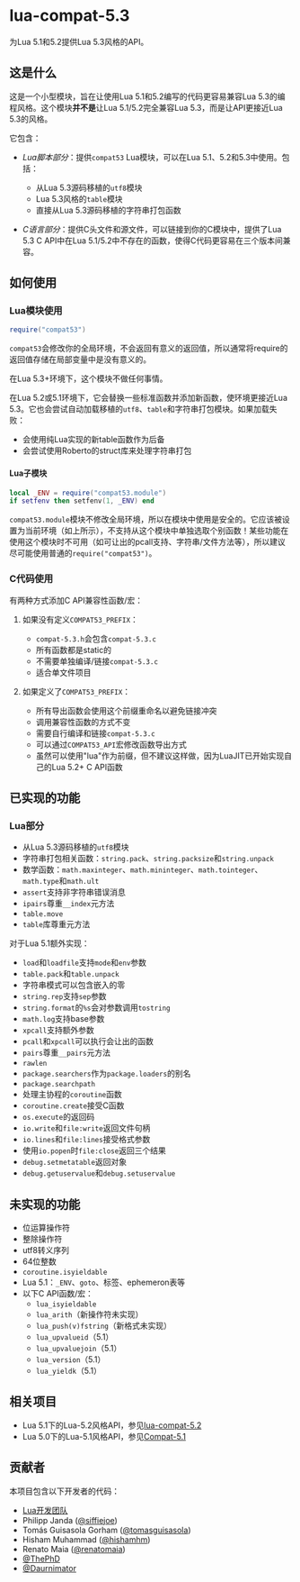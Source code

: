 # lua-compat-5.3

为Lua 5.1和5.2提供Lua 5.3风格的API。

## 这是什么

这是一个小型模块，旨在让使用Lua 5.1和5.2编写的代码更容易兼容Lua 5.3的编程风格。这个模块**并不是**让Lua 5.1/5.2完全兼容Lua 5.3，而是让API更接近Lua 5.3的风格。

它包含：

* _Lua脚本部分_：提供`compat53` Lua模块，可以在Lua 5.1、5.2和5.3中使用。包括：
  - 从Lua 5.3源码移植的`utf8`模块
  - Lua 5.3风格的`table`模块
  - 直接从Lua 5.3源码移植的字符串打包函数

* _C语言部分_：提供C头文件和源文件，可以链接到你的C模块中，提供了Lua 5.3 C API中在Lua 5.1/5.2中不存在的函数，使得C代码更容易在三个版本间兼容。

## 如何使用

### Lua模块使用

```lua
require("compat53")
```

`compat53`会修改你的全局环境，不会返回有意义的返回值，所以通常将require的返回值存储在局部变量中是没有意义的。

在Lua 5.3+环境下，这个模块不做任何事情。

在Lua 5.2或5.1环境下，它会替换一些标准函数并添加新函数，使环境更接近Lua 5.3。它也会尝试自动加载移植的`utf8`、`table`和字符串打包模块。如果加载失败：
- 会使用纯Lua实现的新table函数作为后备
- 会尝试使用Roberto的struct库来处理字符串打包

#### Lua子模块

```lua
local _ENV = require("compat53.module")
if setfenv then setfenv(1, _ENV) end
```

`compat53.module`模块不修改全局环境，所以在模块中使用是安全的。它应该被设置为当前环境（如上所示），不支持从这个模块中单独选取个别函数！某些功能在使用这个模块时不可用（如可让出的pcall支持、字符串/文件方法等），所以建议尽可能使用普通的`require("compat53")`。

### C代码使用

有两种方式添加C API兼容性函数/宏：

1. 如果没有定义`COMPAT53_PREFIX`：
   - `compat-5.3.h`会包含`compat-5.3.c`
   - 所有函数都是static的
   - 不需要单独编译/链接`compat-5.3.c`
   - 适合单文件项目

2. 如果定义了`COMPAT53_PREFIX`：
   - 所有导出函数会使用这个前缀重命名以避免链接冲突
   - 调用兼容性函数的方式不变
   - 需要自行编译和链接`compat-5.3.c`
   - 可以通过`COMPAT53_API`宏修改函数导出方式
   - 虽然可以使用"lua"作为前缀，但不建议这样做，因为LuaJIT已开始实现自己的Lua 5.2+ C API函数

## 已实现的功能

### Lua部分
* 从Lua 5.3源码移植的`utf8`模块
* 字符串打包相关函数：`string.pack`、`string.packsize`和`string.unpack`
* 数学函数：`math.maxinteger`、`math.mininteger`、`math.tointeger`、`math.type`和`math.ult`
* `assert`支持非字符串错误消息
* `ipairs`尊重`__index`元方法
* `table.move`
* `table`库尊重元方法

对于Lua 5.1额外实现：
* `load`和`loadfile`支持`mode`和`env`参数
* `table.pack`和`table.unpack`
* 字符串模式可以包含嵌入的零
* `string.rep`支持`sep`参数
* `string.format`的`%s`会对参数调用`tostring`
* `math.log`支持base参数
* `xpcall`支持额外参数
* `pcall`和`xpcall`可以执行会让出的函数
* `pairs`尊重`__pairs`元方法
* `rawlen`
* `package.searchers`作为`package.loaders`的别名
* `package.searchpath`
* 处理主协程的`coroutine`函数
* `coroutine.create`接受C函数
* `os.execute`的返回码
* `io.write`和`file:write`返回文件句柄
* `io.lines`和`file:lines`接受格式参数
* 使用`io.popen`时`file:close`返回三个结果
* `debug.setmetatable`返回对象
* `debug.getuservalue`和`debug.setuservalue`

## 未实现的功能

* 位运算操作符
* 整除操作符
* utf8转义序列
* 64位整数
* `coroutine.isyieldable`
* Lua 5.1：`_ENV`、`goto`、标签、ephemeron表等
* 以下C API函数/宏：
  - `lua_isyieldable`
  - `lua_arith`（新操作符未实现）
  - `lua_push(v)fstring`（新格式未实现）
  - `lua_upvalueid`（5.1）
  - `lua_upvaluejoin`（5.1）
  - `lua_version`（5.1）
  - `lua_yieldk`（5.1）

## 相关项目

* Lua 5.1下的Lua-5.2风格API，参见[lua-compat-5.2](http://github.com/lunarmodules/lua-compat-5.2/)
* Lua 5.0下的Lua-5.1风格API，参见[Compat-5.1](http://lunarmodules.org/compat/)

## 贡献者

本项目包含以下开发者的代码：

* [Lua开发团队](http://www.lua.org)
* Philipp Janda ([@siffiejoe](http://github.com/siffiejoe))
* Tomás Guisasola Gorham ([@tomasguisasola](http://github.com/tomasguisasola))
* Hisham Muhammad ([@hishamhm](http://github.com/hishamhm))
* Renato Maia ([@renatomaia](http://github.com/renatomaia))
* [@ThePhD](http://github.com/ThePhD)
* [@Daurnimator](http://github.com/Daurnimator) 